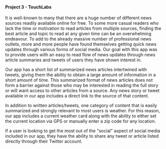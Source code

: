 #### Project 3 - TouchLabs

It is well-known to many that there are a huge number of different news sources readily available online for free. To some more casual readers who lack the time or motivation to read articles from multiple sources, finding the best article and topic to read at any given time can be an overwhelming endeavour. To add to the already massive number of professional news outlets, more and more people have found themselves getting quick news updates through various forms of social media. Our goal with this app was to provide users with an easy to read flow of news updates through news article summaries and tweets of users they have shown interest in.

Our app has a short list of summarized news articles intertwined with tweets, giving them the ability to obtain a large amount of information in a short amount of time. This summarized format of news articles does not form a barrier against those who may be interested in reading the full story or will want access to other articles from a source. Any news story or tweet available in our app includes a direct link to the source of that content.

In addition to written articles/tweets, one category of content that is easily summarized and strongly relevant to most users is weather. For this reason, our app includes a current weather card along with the ability to either set the current location via GPS or manually enter a zip code for any location.

If a user is looking to get the most out of the "social" aspect of social media included in our app, they have the ability to share any tweet or article listed directly through their Twitter account.
